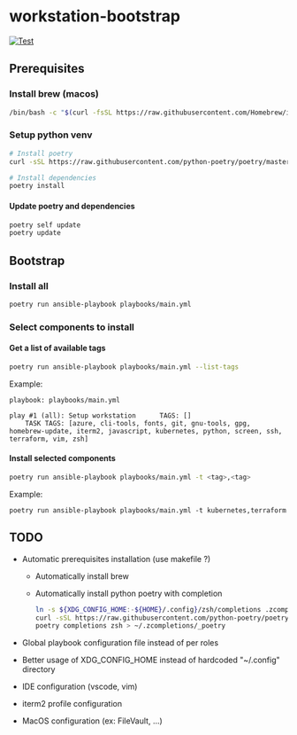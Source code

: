 # workstation-bootstrap

[![Test](https://github.com/bsemp/workstation-bootstrap/actions/workflows/test.yaml/badge.svg)](https://github.com/bsemp/workstation-bootstrap/actions/workflows/test.yaml)

## Prerequisites

### Install brew (macos)

```bash
/bin/bash -c "$(curl -fsSL https://raw.githubusercontent.com/Homebrew/install/master/install.sh)"
```

### Setup python venv

```bash
# Install poetry
curl -sSL https://raw.githubusercontent.com/python-poetry/poetry/master/get-poetry.py | python -

# Install dependencies
poetry install
```

#### Update poetry and dependencies

```bash
poetry self update
poetry update
```

## Bootstrap

### Install all

```bash
poetry run ansible-playbook playbooks/main.yml
```

### Select components to install

#### Get a list of available tags

```bash
poetry run ansible-playbook playbooks/main.yml --list-tags
```

Example:

    playbook: playbooks/main.yml

    play #1 (all): Setup workstation      TAGS: []
        TASK TAGS: [azure, cli-tools, fonts, git, gnu-tools, gpg, homebrew-update, iterm2, javascript, kubernetes, python, screen, ssh, terraform, vim, zsh]

#### Install selected components

```bash
poetry run ansible-playbook playbooks/main.yml -t <tag>,<tag>
```

Example:

`poetry run ansible-playbook playbooks/main.yml -t kubernetes,terraform`

## TODO

- Automatic prerequisites installation (use makefile ?)
  - Automatically install brew
  - Automatically install python poetry with completion

    ```bash
    ln -s ${XDG_CONFIG_HOME:-${HOME}/.config}/zsh/completions .zcompletions
    curl -sSL https://raw.githubusercontent.com/python-poetry/poetry/master/get-poetry.py | python -
    poetry completions zsh > ~/.zcompletions/_poetry
    ```

- Global playbook configuration file instead of per roles
- Better usage of XDG_CONFIG_HOME instead of hardcoded "~/.config" directory
- IDE configuration (vscode, vim)
- iterm2 profile configuration
- MacOS configuration (ex: FileVault, ...)
